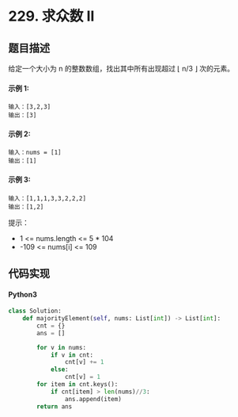 # 229. 求众数 II

## 题目描述
给定一个大小为 n 的整数数组，找出其中所有出现超过 ⌊ n/3 ⌋ 次的元素。

#### 示例 1:
```
输入：[3,2,3]
输出：[3]
```
#### 示例 2:
```
输入：nums = [1]
输出：[1]
```
#### 示例 3:
```
输入：[1,1,1,3,3,2,2,2]
输出：[1,2]
```
提示：

- 1 <= nums.length <= 5 * 104
- -109 <= nums[i] <= 109

## 代码实现
#### Python3
```python
class Solution:
    def majorityElement(self, nums: List[int]) -> List[int]:
        cnt = {}
        ans = []

        for v in nums:
            if v in cnt:
                cnt[v] += 1
            else:
                cnt[v] = 1
        for item in cnt.keys():
            if cnt[item] > len(nums)//3:
                ans.append(item)
        return ans
```